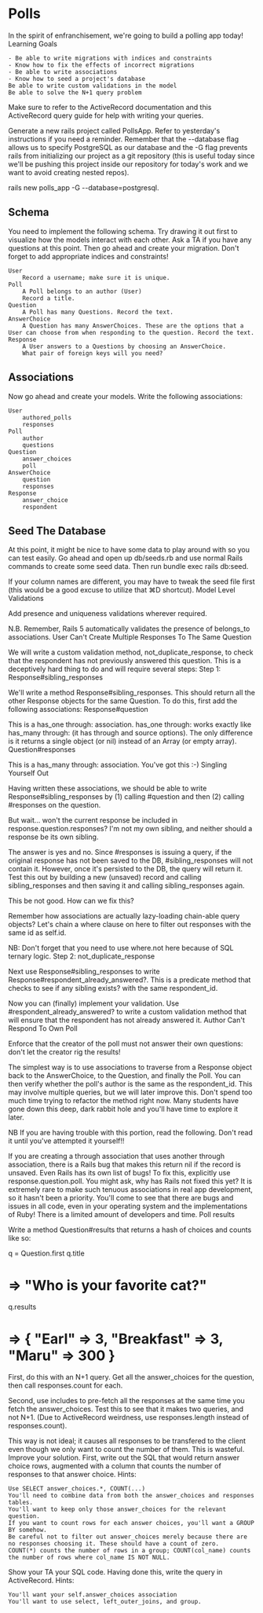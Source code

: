 # Polls

In the spirit of enfranchisement, we're going to build a polling app today!
Learning Goals

    - Be able to write migrations with indices and constraints
    - Know how to fix the effects of incorrect migrations
    - Be able to write associations
    - Know how to seed a project's database
    Be able to write custom validations in the model
    Be able to solve the N+1 query problem

Make sure to refer to the ActiveRecord documentation and this ActiveRecord query guide for help with writing your queries.

Generate a new rails project called PollsApp. Refer to yesterday's instructions if you need a reminder. Remember that the --database flag allows us to specify PostgreSQL as our database and the -G flag prevents rails from initializing our project as a git repository (this is useful today since we'll be pushing this project inside our repository for today's work and we want to avoid creating nested repos).

rails new polls_app -G --database=postgresql.

## Schema

You need to implement the following schema. Try drawing it out first to visualize how the models interact with each other. Ask a TA if you have any questions at this point. Then go ahead and create your migration. Don't forget to add appropriate indices and constraints!

    User
        Record a username; make sure it is unique.
    Poll
        A Poll belongs to an author (User)
        Record a title.
    Question
        A Poll has many Questions. Record the text.
    AnswerChoice
        A Question has many AnswerChoices. These are the options that a User can choose from when responding to the question. Record the text.
    Response
        A User answers to a Questions by choosing an AnswerChoice.
        What pair of foreign keys will you need?

## Associations

Now go ahead and create your models. Write the following associations:

    User
        authored_polls
        responses
    Poll
        author
        questions
    Question
        answer_choices
        poll
    AnswerChoice
        question
        responses
    Response
        answer_choice
        respondent

## Seed The Database

At this point, it might be nice to have some data to play around with so you can test easily. Go ahead and open up db/seeds.rb and use normal Rails commands to create some seed data. Then run bundle exec rails db:seed.

If your column names are different, you may have to tweak the seed file first (this would be a good excuse to utilize that ⌘D shortcut).
Model Level Validations

Add presence and uniqueness validations wherever required.

N.B. Remember, Rails 5 automatically validates the presence of belongs_to associations.
User Can't Create Multiple Responses To The Same Question

We will write a custom validation method, not_duplicate_response, to check that the respondent has not previously answered this question. This is a deceptively hard thing to do and will require several steps:
Step 1: Response#sibling_responses

We'll write a method Response#sibling_responses. This should return all the other Response objects for the same Question. To do this, first add the following associations:
Response#question

This is a has_one through: association. has_one through: works exactly like has_many through: (it has through and source options). The only difference is it returns a single object (or nil) instead of an Array (or empty array).
Question#responses

This is a has_many through: association. You've got this :-)
Singling Yourself Out

Having written these associations, we should be able to write Response#sibling_responses by (1) calling #question and then (2) calling #responses on the question.

But wait... won't the current response be included in response.question.responses? I'm not my own sibling, and neither should a response be its own sibling.

The answer is yes and no. Since #responses is issuing a query, if the original response has not been saved to the DB, #sibling_responses will not contain it. However, once it's persisted to the DB, the query will return it. Test this out by building a new (unsaved) record and calling sibling_responses and then saving it and calling sibling_responses again.

This be not good. How can we fix this?

Remember how associations are actually lazy-loading chain-able query objects? Let's chain a where clause on here to filter out responses with the same id as self.id.

NB: Don't forget that you need to use where.not here because of SQL ternary logic.
Step 2: not_duplicate_response

Next use Response#sibling_responses to write Response#respondent_already_answered?. This is a predicate method that checks to see if any sibling exists? with the same respondent_id.

Now you can (finally) implement your validation. Use #respondent_already_answered? to write a custom validation method that will ensure that the respondent has not already answered it.
Author Can't Respond To Own Poll

Enforce that the creator of the poll must not answer their own questions: don't let the creator rig the results!

The simplest way is to use associations to traverse from a Response object back to the AnswerChoice, to the Question, and finally the Poll. You can then verify whether the poll's author is the same as the respondent_id. This may involve multiple queries, but we will later improve this. Don't spend too much time trying to refactor the method right now. Many students have gone down this deep, dark rabbit hole and you'll have time to explore it later.

NB If you are having trouble with this portion, read the following. Don't read it until you've attempted it yourself!!

If you are creating a through association that uses another through association, there is a Rails bug that makes this return nil if the record is unsaved. Even Rails has its own list of bugs! To fix this, explicitly use response.question.poll. You might ask, why has Rails not fixed this yet? It is extremely rare to make such tenuous associations in real app development, so it hasn't been a priority. You'll come to see that there are bugs and issues in all code, even in your operating system and the implementations of Ruby! There is a limited amount of developers and time.
Poll results

Write a method Question#results that returns a hash of choices and counts like so:

q = Question.first
q.title
# => "Who is your favorite cat?"
q.results
# => { "Earl" => 3, "Breakfast" => 3, "Maru" => 300 }

First, do this with an N+1 query. Get all the answer_choices for the question, then call responses.count for each.

Second, use includes to pre-fetch all the responses at the same time you fetch the answer_choices. Test this to see that it makes two queries, and not N+1. (Due to ActiveRecord weirdness, use responses.length instead of responses.count).

This way is not ideal; it causes all responses to be transfered to the client even though we only want to count the number of them. This is wasteful. Improve your solution. First, write out the SQL that would return answer choice rows, augmented with a column that counts the number of responses to that answer choice. Hints:

    Use SELECT answer_choices.*, COUNT(...)
    You'll need to combine data from both the answer_choices and responses tables.
    You'll want to keep only those answer_choices for the relevant question.
    If you want to count rows for each answer choices, you'll want a GROUP BY somehow.
    Be careful not to filter out answer_choices merely because there are no responses choosing it. These should have a count of zero.
    COUNT(*) counts the number of rows in a group; COUNT(col_name) counts the number of rows where col_name IS NOT NULL.

Show your TA your SQL code. Having done this, write the query in ActiveRecord. Hints:

    You'll want your self.answer_choices association
    You'll want to use select, left_outer_joins, and group.